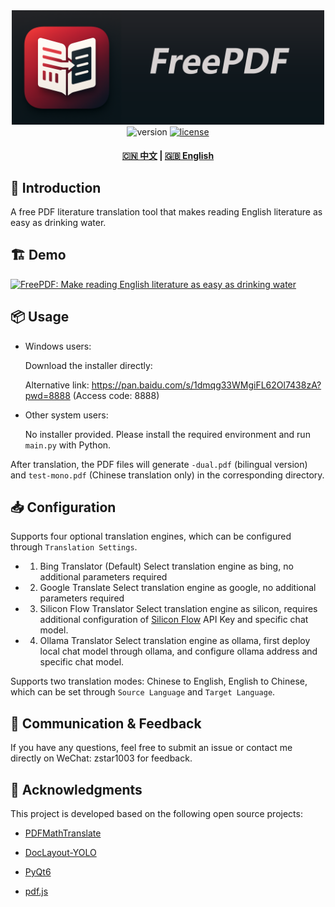 <div align="center">
  <img src="assets/logo_with_txt.png" width="500" alt="FreePDF">
</div>

<div align="center">
  <img src="https://img.shields.io/badge/version-3.0.0-blue" alt="version">
  <a href="LICENSE"><img src="https://img.shields.io/badge/license-AGPL3.0-green" alt="license"></a>
  <h4>
    <a href="README.md">🇨🇳 中文</a>
    <span> | </span>
    <a href="README_EN.md">🇬🇧 English</a>
  </h4>
</div>

## 🌟 Introduction

A free PDF literature translation tool that makes reading English literature as easy as drinking water.


## 🏗️ Demo

[![FreePDF: Make reading English literature as easy as drinking water](https://i0.hdslb.com/bfs/archive/43c920704c379c27424211f3edfc1657369dfd66.jpg@672w_378h_1c.avif)](https://www.bilibili.com/video/BV1hcKfzEE9e)


## 📦 Usage

- Windows users:

  Download the installer directly: 

  Alternative link: https://pan.baidu.com/s/1dmqg33WMgiFL62Ol7438zA?pwd=8888 (Access code: 8888)

- Other system users:

  No installer provided. Please install the required environment and run `main.py` with Python.

After translation, the PDF files will generate `-dual.pdf` (bilingual version) and `test-mono.pdf` (Chinese translation only) in the corresponding directory.

## 📥 Configuration

Supports four optional translation engines, which can be configured through `Translation Settings`.

- 1. Bing Translator (Default)
     Select translation engine as bing, no additional parameters required

- 2. Google Translate
     Select translation engine as google, no additional parameters required

- 3. Silicon Flow Translator
     Select translation engine as silicon, requires additional configuration of [Silicon Flow](https://cloud.siliconflow.cn/i/bjDoFhPf) API Key and specific chat model.

- 4. Ollama Translator
     Select translation engine as ollama, first deploy local chat model through ollama, and configure ollama address and specific chat model.

Supports two translation modes: Chinese to English, English to Chinese, which can be set through `Source Language` and `Target Language`.

## 📮 Communication & Feedback

If you have any questions, feel free to submit an issue or contact me directly on WeChat: zstar1003 for feedback.

## 🚀 Acknowledgments

This project is developed based on the following open source projects:

- [PDFMathTranslate](https://github.com/Byaidu/PDFMathTranslate)

- [DocLayout-YOLO](https://github.com/opendatalab/DocLayout-YOLO)

- [PyQt6](https://www.riverbankcomputing.com/software/pyqt)

- [pdf.js](https://github.com/mozilla/pdf.js) 